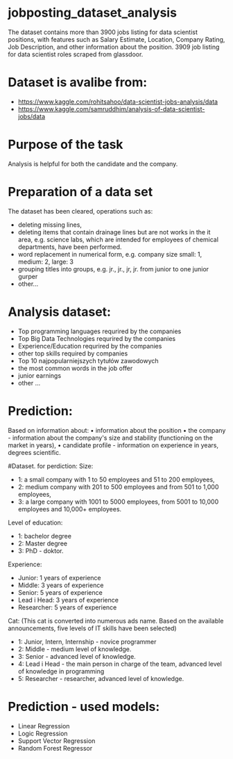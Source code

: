 # jobposting_dataset_analysis
The dataset contains more than 3900 jobs listing for data scientist positions, with features such as Salary Estimate, Location, Company Rating, Job Description, and other information about the position. 3909 job listing for data scientist roles scraped from glassdoor.


# Dataset is avalibe from:
- https://www.kaggle.com/rohitsahoo/data-scientist-jobs-analysis/data
- https://www.kaggle.com/samruddhim/analysis-of-data-scientist-jobs/data


# Purpose of the task
Analysis is helpful for both the candidate and the company. 

# Preparation of a data set
The dataset has been cleared, operations such as:
- deleting missing lines, 
- deleting items that contain drainage lines but are not works in the it area, e.g. science labs, which are intended for employees of chemical departments, have been performed.
- word replacement in numerical form, e.g. company size small: 1, medium: 2, large: 3
- grouping titles into groups, e.g. jr., jr., jr, jr. from junior to one junior gurper
- other...


# Analysis dataset:
- Top programming languages requrired by the companies
- Top Big Data Technologies requrired by the companies
- Experience/Education requrired by the companies
- other top skills required by companies
- Top 10 najpopularniejszych tytułów zawodowych
- the most common words in the job offer
- junior earnings
- other ...


# Prediction:
Based on information about:
• information about the position
• the company - information about the company's size and stability (functioning
on the market in years),
• candidate profile - information on experience in years, degrees
scientific.

#Dataset. for perdiction:
Size:
- 1: a small company with 1 to 50 employees and 51 to 200 employees,
- 2: medium company with 201 to 500 employees and from 501 to 1,000 employees,
- 3: a large company with 1001 to 5000 employees, from 5001 to 10,000 employees and 10,000+ employees.


Level of education:
- 1: bachelor degree
- 2: Master degree 
- 3: PhD - doktor.


Experience:
- Junior: 1 years of experience
- Middle: 3 years of experience
- Senior: 5 years of experience
- Lead i Head: 3 years of experience
- Researcher: 5 years of experience


Cat: 
(This cat is converted into numerous ads name. Based on the available announcements, five levels of IT skills have been selected)
- 1: Junior, Intern, Internship - novice programmer
- 2: Middle - medium level of knowledge.
- 3: Senior - advanced level of knowledge.
- 4: Lead i Head - the main person in charge of the team, advanced level of knowledge in programming
- 5: Researcher - researcher, advanced level of knowledge.

# Prediction - used models:
- Linear Regression 
- Logic Regression 
- Support Vector Regression 
- Random Forest Regressor
